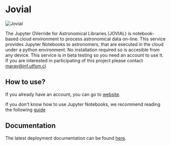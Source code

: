# Jovial

![Jovial](https://www.chivo.cl/media/service-images/jovial.jpg)

The Jupyter OVerride for Astronomical Libraries (JOVIAL) is notebook-based cloud environment to process astronomical data on-line. This service provides Jupyter Notebooks to astronomers, that are executed in the cloud under a python environment. No installation required so is accesible from any device. This service is in beta testing so you need an account to use it. If you are interested in participating of this project please contact maray@inf.utfsm.cl

## How to use?

If you already have an account, you can go to [website](https://jovial.chivo.cl).

If you don't know how to use Jupyter Notebooks, we recommend reading the following [guide](https://jupyter-notebook.readthedocs.io/en/stable/examples/Notebook/Notebook%20Basics.html)

## Documentation

The latest deployment documentation can be found [here](https://github.com/ChileanVirtualObservatory/jovial.chivo.cl/wiki).

